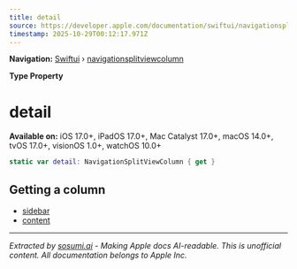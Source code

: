 ```yaml
---
title: detail
source: https://developer.apple.com/documentation/swiftui/navigationsplitviewcolumn/detail
timestamp: 2025-10-29T00:12:17.971Z
---
```


**Navigation:** [Swiftui](/documentation/swiftui) › [navigationsplitviewcolumn](/documentation/swiftui/navigationsplitviewcolumn)

**Type Property**

# detail

**Available on:** iOS 17.0+, iPadOS 17.0+, Mac Catalyst 17.0+, macOS 14.0+, tvOS 17.0+, visionOS 1.0+, watchOS 10.0+

```swift
static var detail: NavigationSplitViewColumn { get }
```

## Getting a column

- [sidebar](/documentation/swiftui/navigationsplitviewcolumn/sidebar)
- [content](/documentation/swiftui/navigationsplitviewcolumn/content)

---

*Extracted by [sosumi.ai](https://sosumi.ai) - Making Apple docs AI-readable.*
*This is unofficial content. All documentation belongs to Apple Inc.*
